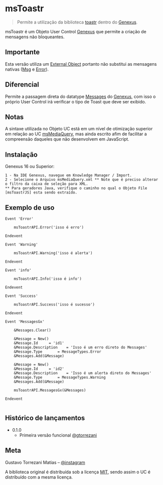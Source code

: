 # msToastr
> Permite a utilização da biblioteca [toastr](https://codeseven.github.io/toastr/) dentro do [Genexus](https://www.genexus.com/pt/). 

msToastr é um Objeto User Control [Genexus](https://www.genexus.com/pt/) que permite a criação de mensagens não bloqueantes.


## Importante
Esta versão utiliza um [External Object](https://wiki.genexus.com/commwiki/servlet/wiki?31064,External+Objects+for+Javascript#:~:text=By%20the%20means%20of%20an,resources%20in%20a%20smooth%20way.) portanto não substitui as mensagens nativas ([Msg](https://wiki.genexus.com/commwiki/servlet/wiki?31635,Msg+function) e [Error](https://wiki.genexus.com/commwiki/servlet/wiki?6852,Error+rule)).

## Diferencial
Permite a passagem direta do datatype [Messages](https://wiki.genexus.com/commwiki/servlet/wiki?40335,Messages+structured+data+type) do [Genexus](https://www.genexus.com/pt/), com isso o próprio User Control irá verificar o tipo de Toast que deve ser exibido.

## Notas
A sintaxe utilizada no Objeto UC está em um nível de otimização superior em relação ao UC [msMediaQuery](https://github.com/GxBrasilNOficial/msMediaQuery), mas ainda escrito afim de facilitar a compreensão daqueles que não desenvolvem em JavaScript.


## Instalação

Genexus 16 ou Superior:

```Oxygene
1 - Na IDE Genexus, navegue em Knowledge Manager / Import.
2 - Selecione o Arquivo msMediaQuery.xml ** Note que é preciso alterar o filtro da caixa de seleção para XML.
** Para geradores Java, verifique o caminho no qual o Objeto File [msToastrJS] esta sendo extraído.
```

## Exemplo de uso

```
Event 'Error'
	
	msToastrAPI.Error('isso é erro')
	
Endevent

Event 'Warning'
	
	msToastrAPI.Warning('isso é alerta')
	
Endevent

Event 'info'
	
	msToastrAPI.Info('isso é info')
	
Endevent

Event 'Success'
	
	msToastrAPI.Success('isso é sucesso')
	
Endevent

Event 'MessagesGx'
	
	&Messages.Clear()
	
	&Message = New()
	&Message.Id		= 'id1'
	&Message.Description	= 'Isso é um erro direto do Messages'
	&Message.Type		= MessageTypes.Error
	&Messages.Add(&Message)
	
	&Message = New()
	&Message.Id		= 'id2'
	&Message.Description	= 'Isso é um alerta direto do Messages'
	&Message.Type		= MessageTypes.Warning
	&Messages.Add(&Message)
	
	msToastrAPI.MessagesGx(&Messages)
	
Endevent
	
```

## Histórico de lançamentos

* 0.1.0
    * Primeira versão funcional [@gtorrezani](https://github.com/gtorrezani)


## Meta

Gustavo Torrezani Matias – [@instagram](https://www.instagram.com/matiassolucoes/)

A biblioteca original é distribuída sob a licença [MIT](https://choosealicense.com/licenses/mit/), sendo assim o UC é distribuído com a mesma licença.

